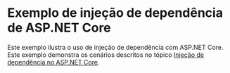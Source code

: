 # <a name="aspnet-core-dependency-injection-sample"></a>Exemplo de injeção de dependência de ASP.NET Core

Este exemplo ilustra o uso de injeção de dependência com ASP.NET Core. Este exemplo demonstra os cenários descritos no tópico [Injeção de dependência no ASP.NET Core](https://docs.microsoft.com/aspnet/core/fundamentals/dependency-injection).

